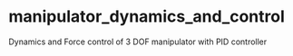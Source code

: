 # manipulator_dynamics_and_control
Dynamics and Force control of 3 DOF manipulator with PID controller
